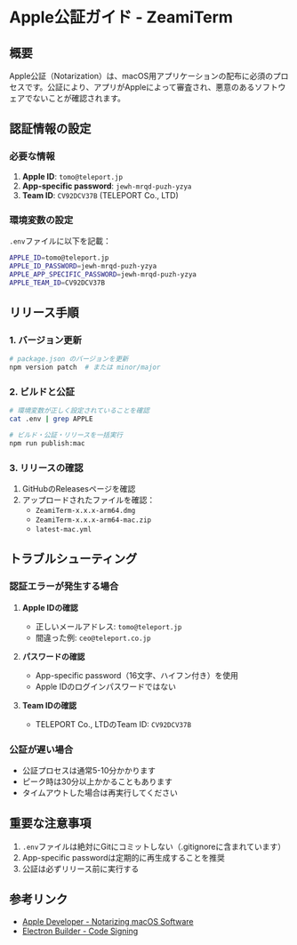 # Apple公証ガイド - ZeamiTerm

## 概要

Apple公証（Notarization）は、macOS用アプリケーションの配布に必須のプロセスです。公証により、アプリがAppleによって審査され、悪意のあるソフトウェアでないことが確認されます。

## 認証情報の設定

### 必要な情報

1. **Apple ID**: `tomo@teleport.jp`
2. **App-specific password**: `jewh-mrqd-puzh-yzya`
3. **Team ID**: `CV92DCV37B` (TELEPORT Co., LTD)

### 環境変数の設定

`.env`ファイルに以下を記載：

```bash
APPLE_ID=tomo@teleport.jp
APPLE_ID_PASSWORD=jewh-mrqd-puzh-yzya
APPLE_APP_SPECIFIC_PASSWORD=jewh-mrqd-puzh-yzya
APPLE_TEAM_ID=CV92DCV37B
```

## リリース手順

### 1. バージョン更新

```bash
# package.json のバージョンを更新
npm version patch  # または minor/major
```

### 2. ビルドと公証

```bash
# 環境変数が正しく設定されていることを確認
cat .env | grep APPLE

# ビルド・公証・リリースを一括実行
npm run publish:mac
```

### 3. リリースの確認

1. GitHubのReleasesページを確認
2. アップロードされたファイルを確認：
   - `ZeamiTerm-x.x.x-arm64.dmg`
   - `ZeamiTerm-x.x.x-arm64-mac.zip`
   - `latest-mac.yml`

## トラブルシューティング

### 認証エラーが発生する場合

1. **Apple IDの確認**
   - 正しいメールアドレス: `tomo@teleport.jp`
   - 間違った例: `ceo@teleport.co.jp`

2. **パスワードの確認**
   - App-specific password（16文字、ハイフン付き）を使用
   - Apple IDのログインパスワードではない

3. **Team IDの確認**
   - TELEPORT Co., LTDのTeam ID: `CV92DCV37B`

### 公証が遅い場合

- 公証プロセスは通常5-10分かかります
- ピーク時は30分以上かかることもあります
- タイムアウトした場合は再実行してください

## 重要な注意事項

1. `.env`ファイルは絶対にGitにコミットしない（.gitignoreに含まれています）
2. App-specific passwordは定期的に再生成することを推奨
3. 公証は必ずリリース前に実行する

## 参考リンク

- [Apple Developer - Notarizing macOS Software](https://developer.apple.com/documentation/security/notarizing_macos_software_before_distribution)
- [Electron Builder - Code Signing](https://www.electron.build/code-signing)
